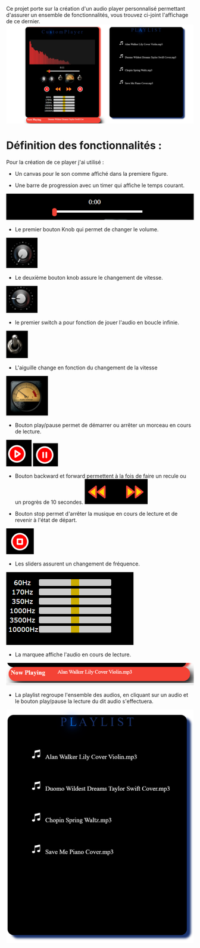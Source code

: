 Ce projet porte sur la création d'un audio player personnalisé permettant d'assurer un ensemble de fonctionnalités, vous trouvez ci-joint l'affichage de ce dernier.
![ma super image](https://raw.githubusercontent.com/Aanouhaila/Aanouhaila.github.io/main/screenshot/palyer.PNG)

# Définition des fonctionnalités :
  Pour la création de ce player j'ai utilisé :
- Un canvas pour le son comme affiché dans la premiere figure.

- Une barre de progression avec un timer qui affiche le temps courant.

![ma super image](https://raw.githubusercontent.com/Aanouhaila/Aanouhaila.github.io/main/screenshot/progress_and_timer.PNG)

- Le premier bouton Knob qui permet de changer le volume.

![ma super image](https://raw.githubusercontent.com/Aanouhaila/Aanouhaila.github.io/main/screenshot/volume.PNG)

- Le deuxième bouton knob assure le changement de vitesse.

![ma super image](https://raw.githubusercontent.com/Aanouhaila/Aanouhaila.github.io/main/screenshot/speed.PNG)

- le premier switch a pour fonction de jouer l'audio en boucle infinie.

![ma super image](https://raw.githubusercontent.com/Aanouhaila/Aanouhaila.github.io/main/screenshot/loop.PNG)

- L'aiguille change en fonction du changement de la vitesse

![ma super image](https://raw.githubusercontent.com/Aanouhaila/Aanouhaila.github.io/main/screenshot/speedo.PNG)

- Bouton play/pause permet de démarrer ou arrêter un morceau en cours de lecture.

![ma super image](https://raw.githubusercontent.com/Aanouhaila/Aanouhaila.github.io/main/screenshot/play.PNG)
![ma super image](https://raw.githubusercontent.com/Aanouhaila/Aanouhaila.github.io/main/screenshot/pause.PNG)

- Bouton backward et forward permettent à la fois de faire un recule ou un progrès de 10 secondes.
![ma super image](https://raw.githubusercontent.com/Aanouhaila/Aanouhaila.github.io/main/screenshot/forward_backward.PNG)

- Bouton stop permet d'arrêter la musique en cours de lecture et de revenir à l'état de départ.

![ma super image](https://raw.githubusercontent.com/Aanouhaila/Aanouhaila.github.io/main/screenshot/stop.PNG)

- Les sliders assurent un changement de fréquence.

![ma super image](https://raw.githubusercontent.com/Aanouhaila/Aanouhaila.github.io/main/screenshot/freq.PNG)

- La marquee affiche l'audio en cours de lecture.

![ma super image](https://raw.githubusercontent.com/Aanouhaila/Aanouhaila.github.io/main/screenshot/show_audio.PNG)

- La playlist regroupe l'ensemble des audios, en cliquant sur un audio et le bouton play/pause la lecture du dit audio s'effectuera.

![ma super image](https://raw.githubusercontent.com/Aanouhaila/Aanouhaila.github.io/main/screenshot/playlist.PNG)
